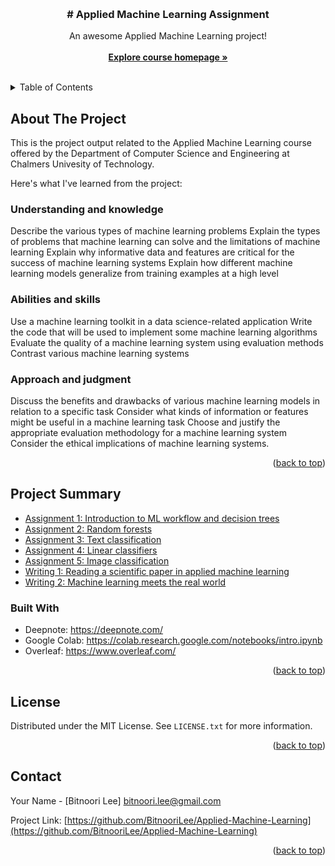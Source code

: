 
<a name="readme-top"></a>




<!-- PROJECT LOGO -->
<br />
<div align="center">
  </a>

  <h3 align="center"># Applied Machine Learning Assignment </h3>

  <p align="center">
    An awesome Applied Machine Learning project!
    <br />
   <br />
    <a href="https://chalmers.instructure.com/courses/18367/assignments/syllabus"><strong>Explore course homepage »</strong></a>
    <br />
    <br />
  </p>
</div>



<!-- TABLE OF CONTENTS -->
<details>
  <summary>Table of Contents</summary>
  <ol>
    <li>
      <a href="#about-the-project">About The Project</a>
       <ul>
        <li><a href="#project-summary">Project Summary</a></li>
      </ul>
      <ul>
        <li><a href="#built-with">Built With</a></li>
      </ul>
    </li>
    <li>
      <ul>
        <li><a href="#license">License</a></a></li>
    </ul>
    </li>
    <li>
      <ul>
        <li><a href="#contact">Contact</a></a></li>
    </ul>
    </li>
  </ol>
</details>




<!-- ABOUT THE PROJECT -->

## About The Project

This is the project output related to the Applied Machine Learning course offered by the Department of Computer Science and Engineering at Chalmers Univesity of Technology.

Here's what I've learned from the project:

### Understanding and knowledge
Describe the various types of machine learning problems
Explain the types of problems that machine learning can solve and the limitations of machine learning
Explain why informative data and features are critical for the success of machine learning systems
Explain how different machine learning models generalize from training examples at a high level


### Abilities and skills

Use a machine learning toolkit in a data science-related application
Write the code that will be used to implement some machine learning algorithms
Evaluate the quality of a machine learning system using evaluation methods
Contrast various machine learning systems

### Approach and judgment

Discuss the benefits and drawbacks of various machine learning models in relation to a specific task
Consider what kinds of information or features might be useful in a machine learning task
Choose and justify the appropriate evaluation methodology for a machine learning system
Consider the ethical implications of machine learning systems.

<p align="right">(<a href="#readme-top">back to top</a>)</p>


<!-- Project Summary -->
## Project Summary 
 
 * [Assignment 1: Introduction to ML workflow and decision trees](https://github.com/BitnooriLee/Applied-Machine-Learning/blob/main/assignment_1_DAT340.ipynb)
 * [Assignment 2: Random forests](https://github.com/BitnooriLee/Applied-Machine-Learning/blob/main/assignment_2_DAT340.ipynb)
 * [Assignment 3: Text classification](https://github.com/BitnooriLee/Applied-Machine-Learning/blob/main/assignment_3_DAT340.ipynb) 
 * [Assignment 4: Linear classifiers](https://github.com/BitnooriLee/Applied-Machine-Learning/blob/main/assignment_4_DAT340.ipynb)
 * [Assignment 5: Image classification](https://github.com/BitnooriLee/Applied-Machine-Learning/blob/main/assignment_5_DAT340.ipynb)
 * [Writing 1: Reading a scientific paper in applied machine learning](https://www.overleaf.com/read/hqthpwykcthd)
 * [Writing 2: Machine learning meets the real world](https://www.overleaf.com/read/fdghmcqhrshy)


### Built With

* Deepnote: https://deepnote.com/  
* Google Colab: https://colab.research.google.com/notebooks/intro.ipynb  
* Overleaf: https://www.overleaf.com/ 

<p align="right">(<a href="#readme-top">back to top</a>)</p>




<!-- LICENSE -->
## License

Distributed under the MIT License. See `LICENSE.txt` for more information.

<p align="right">(<a href="#readme-top">back to top</a>)</p>



<!-- CONTACT -->
## Contact

Your Name - [Bitnoori Lee] bitnoori.lee@gmail.com

Project Link: [https://github.com/BitnooriLee/Applied-Machine-Learning](https://github.com/BitnooriLee/Applied-Machine-Learning)

<p align="right">(<a href="#readme-top">back to top</a>)</p>

